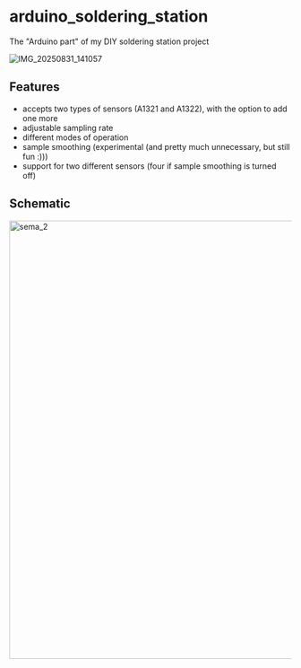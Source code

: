 # arduino_soldering_station
The "Arduino part" of my DIY soldering station project

![IMG_20250831_141057](https://github.com/user-attachments/assets/ca884260-8cba-4daf-860c-7af6deb4c5b9)

## Features
- accepts two types of sensors (A1321 and A1322), with the option to add one more
- adjustable sampling rate
- different modes of operation
- sample smoothing (experimental (and pretty much unnecessary, but still fun :)))
- support for two different sensors (four if sample smoothing is turned off)

## Schematic

<img width="751" height="781" alt="sema_2" src="https://github.com/user-attachments/assets/b26ba420-c6bb-4261-af55-643a9ab69f15" />

